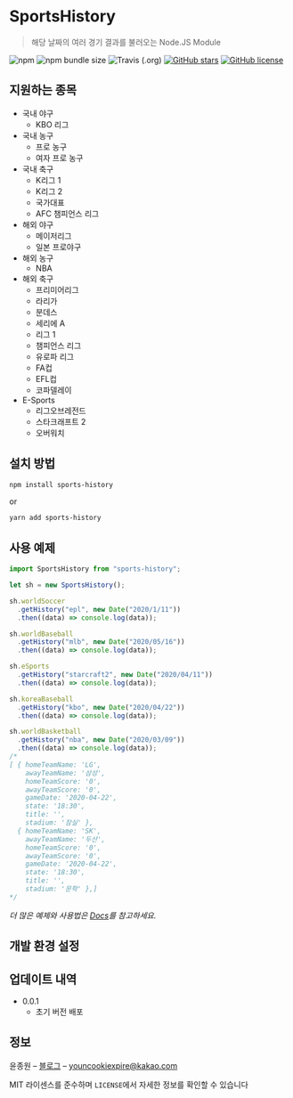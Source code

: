 # SportsHistory
> 해당 날짜의 여러 경기 결과를 불러오는 Node.JS Module

![npm](https://img.shields.io/npm/v/sports-history?color=brightgreen&style=flat-square)
![npm bundle size](https://img.shields.io/bundlephobia/min/sports-history?style=flat-square)
![Travis (.org)](https://img.shields.io/travis/korECM/SportsHistory?color=blue&style=flat-square)
[![GitHub stars](https://img.shields.io/github/stars/korECM/SportsHistory?color=yellow&style=flat-square)](https://github.com/korECM/SportsHistory/stargazers)
[![GitHub license](https://img.shields.io/github/license/korECM/SportsHistory?color=blue&style=flat-square)](https://github.com/korECM/SportsHistory/blob/master/LICENSE)

## 지원하는 종목
* 국내 야구
  * KBO 리그
* 국내 농구
  * 프로 농구
  * 여자 프로 농구
* 국내 축구
  * K리그 1
  * K리그 2
  * 국가대표
  * AFC 챔피언스 리그
* 해외 야구
  * 메이저리그
  * 일본 프로야구
* 해외 농구
  * NBA
* 해외 축구
  * 프리미어리그
  * 라리가
  * 분데스
  * 세리에 A
  * 리그 1
  * 챔피언스 리그
  * 유로파 리그
  * FA컵
  * EFL컵
  * 코파델레이
* E-Sports
  * 리그오브레전드
  * 스타크래프트 2
  * 오버워치


## 설치 방법
```sh
npm install sports-history
```
or
```sh
yarn add sports-history
```

## 사용 예제

```javascript
import SportsHistory from "sports-history";

let sh = new SportsHistory();

sh.worldSoccer
  .getHistory("epl", new Date("2020/1/11"))
  .then((data) => console.log(data));

sh.worldBaseball
  .getHistory("mlb", new Date("2020/05/16"))
  .then((data) => console.log(data));

sh.eSports
  .getHistory("starcraft2", new Date("2020/04/11"))
  .then((data) => console.log(data));

sh.koreaBaseball
  .getHistory("kbo", new Date("2020/04/22"))
  .then((data) => console.log(data));

sh.worldBasketball
  .getHistory("nba", new Date("2020/03/09"))
  .then((data) => console.log(data));
/*
[ { homeTeamName: 'LG',
    awayTeamName: '삼성',
    homeTeamScore: '0',
    awayTeamScore: '0',
    gameDate: '2020-04-22',
    state: '18:30',
    title: '',
    stadium: '잠실' },
  { homeTeamName: 'SK',
    awayTeamName: '두산',
    homeTeamScore: '0',
    awayTeamScore: '0',
    gameDate: '2020-04-22',
    state: '18:30',
    title: '',
    stadium: '문학' },]
*/
```
_더 많은 예제와 사용법은 [Docs][wiki]를 참고하세요._

## 개발 환경 설정



## 업데이트 내역

* 0.0.1
    * 초기 버전 배포

## 정보

윤종원 – [블로그](https://velog.io/@jeffyoun) – youncookiexpire@kakao.com

MIT 라이센스를 준수하며 ``LICENSE``에서 자세한 정보를 확인할 수 있습니다

<!-- Markdown link & img dfn's -->
[npm-image]: https://img.shields.io/npm/v/datadog-metrics.svg?style=flat-square
[npm-url]: https://npmjs.org/package/datadog-metrics
[npm-downloads]: https://img.shields.io/npm/dm/datadog-metrics.svg?style=flat-square
[travis-image]: https://travis-ci.org/korECM/SportsHistory.svg?branch=master
[travis-url]: https://travis-ci.org/korECM/SportsHistory
[wiki]: https://korecm.github.io/SportsHistory/
